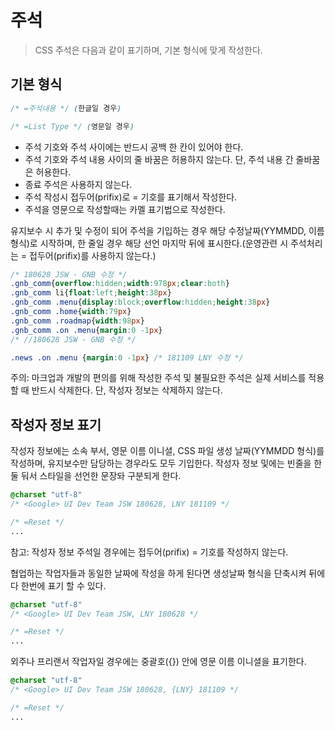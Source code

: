 # 주석
> CSS 주석은 다음과 같이 표기하며, 기본 형식에 맞게 작성한다.

## 기본 형식

``` css
/* =주석내용 */ (한글일 경우)

/* =List Type */ (영문일 경우)
```

* 주석 기호와 주석 사이에는 반드시 공백 한 칸이 있어야 한다.
* 주석 기호와 주석 내용 사이의 줄 바꿈은 허용하지 않는다. 단, 주석 내용 간 줄바꿈은 허용한다.
* 종료 주석은 사용하지 않는다.
* 주석 작성시 접두어(prifix)로 = 기호를 표기해서 작성한다.
* 주석을 영문으로 작성할때는 카멜 표기법으로 작성한다.

유지보수 시 추가 및 수정이 되어 주석을 기입하는 경우 해당 수정날짜(YYMMDD, 이름 형식)로 시작하며, 한 줄일 경우 해당 선언 마지막 뒤에 표시한다.(운영관련 시 주석처리는 = 접두어(prifix)를 사용하지 않는다.)

``` css
/* 180628 JSW - GNB 수정 */
.gnb_comm{overflow:hidden;width:978px;clear:both}
.gnb_comm li{float:left;height:38px}
.gnb_comm .menu{display:block;overflow:hidden;height:38px}
.gnb_comm .home{width:79px}
.gnb_comm .roadmap{width:98px}
.gnb_comm .on .menu{margin:0 -1px}
/* //180628 JSW - GNB 수정 */

.news .on .menu {margin:0 -1px} /* 181109 LNY 수정 */
```

주의: 마크업과 개발의 편의를 위해 작성한 주석 및 불필요한 주석은 실제 서비스를 적용할 때 반드시 삭제한다. 단, 작성자 정보는 삭제하지 않는다.

## 작성자 정보 표기

작성자 정보에는 소속 부서, 영문 이름 이니셜, CSS 파일 생성 날짜(YYMMDD 형식)를 작성하며, 유지보수만 담당하는 경우라도 모두 기입한다. 작성자 정보 및에는 빈줄을 한 둘 둬서 스타일을 선언한 문장돠 구분되게 한다.

``` css
@charset "utf-8"
/* <Google> UI Dev Team JSW 180628, LNY 181109 */

/* =Reset */
...
```

참고: 작성자 정보 주석일 경우에는 접두어(prifix) = 기호를 작성하지 않는다.

협업하는 작업자들과 동일한 날짜에 작성을 하게 된다면 생성날짜 형식을 단축시켜 뒤에다 한번에 표기 할 수 있다.

``` css
@charset "utf-8"
/* <Google> UI Dev Team JSW, LNY 180628 */

/* =Reset */
...
```

외주나 프리랜서 작업자일 경우에는 중괄호({}) 안에 영문 이름 이니셜을 표기한다.

``` css
@charset "utf-8"
/* <Google> UI Dev Team JSW 180628, {LNY} 181109 */

/* =Reset */
...
```